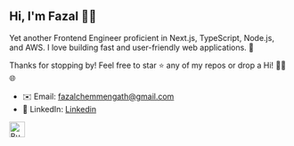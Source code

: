 ## Hi, I'm Fazal 👋🏻
Yet another Frontend Engineer proficient in Next.js, TypeScript, Node.js, and AWS.
I love building fast and user-friendly web applications. 🚀

Thanks for stopping by! Feel free to star ⭐ any of my repos or drop a Hi! 👋🏻 🌐
- ✉️ Email: [fazalchemmengath@gmail.com](mailto:fazalchemmengath@gmail.com)
- 💼 LinkedIn: [Linkedin](https://linkedin.com/in/fazalilahi)

<a href="https://www.buymeacoffee.com/fazalilahi" target="_blank"><img src="https://cdn.buymeacoffee.com/buttons/default-orange.png" alt="Buy Me A Coffee" height="28"></a>



<!--### 📈 GitHub Stats
![Fazal's GitHub stats](https://github-readme-stats.vercel.app/api?username=fazalilahi&show_icons=true&theme=dark)  
![Top Languages](https://github-readme-stats.vercel.app/api/top-langs/?username=fazalilahi&layout=compact&theme=dark)

[!["Buy Me A Coffee"](https://www.buymeacoffee.com/assets/img/custom_images/orange_img.png)](buymeacoffee.com/fazalilahi)
-->
